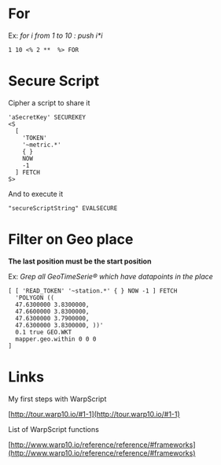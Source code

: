 # For

Ex: _for i from 1 to 10 : push i*i_
```
1 10 <% 2 **  %> FOR
```

# Secure Script

Cipher a script to share it

```
'aSecretKey' SECUREKEY
<S
  [
    'TOKEN'
    '~metric.*'
    { }
    NOW
    -1
  ] FETCH
S>
```

And to execute it
```
"secureScriptString" EVALSECURE
```


# Filter on Geo place

__The last position must be the start position__

Ex: *Grep all GeoTimeSerie® which have datapoints in the place*
```
[ [ 'READ_TOKEN' '~station.*' { } NOW -1 ] FETCH
  'POLYGON ((
  47.6300000 3.8300000,
  47.6600000 3.8300000,
  47.6300000 3.7900000,
  47.6300000 3.8300000, ))'
  0.1 true GEO.WKT
  mapper.geo.within 0 0 0
]
```


# Links

My first steps with WarpScript

[http://tour.warp10.io/#1-1](http://tour.warp10.io/#1-1)

List of WarpScript functions

[http://www.warp10.io/reference/reference/#frameworks](http://www.warp10.io/reference/reference/#frameworks)
